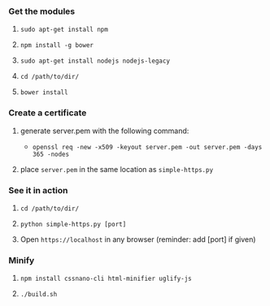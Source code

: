 ### Get the modules

1. `sudo apt-get install npm`

2. `npm install -g bower`

3. `sudo apt-get install nodejs nodejs-legacy`

4. `cd /path/to/dir/`

5. `bower install`

### Create a certificate

1.  generate server.pem with the following command:

    * `openssl req -new -x509 -keyout server.pem -out server.pem -days 365 -nodes`

2. place `server.pem` in the same location as `simple-https.py`

### See it in action

1. `cd /path/to/dir/`

2. `python simple-https.py [port]`

3. Open `https://localhost` in any browser (reminder: add [port] if given)

### Minify

1. `npm install cssnano-cli html-minifier uglify-js`

2. `./build.sh`
